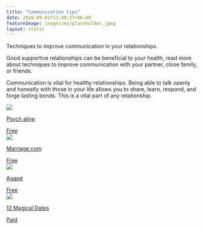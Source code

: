 ```yaml
---
title: "Communication tips"
date: 2020-09-01T12:49:27+06:00
featureImage: images/ma/placeholder.jpeg
layout: static
---
```


Techniques to improve communication in your relationships.

Good supportive relationships can be beneficial to your health, read more about techniques to improve communication with your partner, close family, or friends.

Communication is vital for healthy relationships. Being able to talk openly and honestly with those in your life allows you to share, learn, respond, and forge lasting bonds. This is a vital part of any relationship.

<a class="ma-link" href="https://www.psychalive.org/top-10-effective-communication-techniques-couples/"><div class="ma-card"><div class="ma-icon"><img src ="/images/icon-check.png"/></div><div class="ma-name"><p>Psych alive</p></div><div class="ma-paid-text"><span>Free</span></div></div></a><a class="ma-link" href="https://www.marriage.com/advice/communication/easy-games-that-can-help-fix-bad-communication/"><div class="ma-card"><div class="ma-icon"><img src ="/images/icon-check.png"/></div><div class="ma-name"><p>Marriage.com</p></div><div class="ma-paid-text"><span>Free</span></div></div></a><a class="ma-link" href="https://www.getdailyagape.com/"><div class="ma-card"><div class="ma-icon"><img src ="/images/icon-check.png"/></div><div class="ma-name"><p>Agapé</p></div><div class="ma-paid-text"><span>Free</span></div></div></a><a class="ma-link" href="https://www.12magicaldates.com/reignite-marriage-relationship?r_done=1"><div class="ma-card"><div class="ma-icon"><img src ="/images/icon-pound.png"/></div><div class="ma-name"><p>12 Magical Dates</p></div><div class="ma-paid-text"><span>Paid</span></div></div></a>  

<br/><br/>






